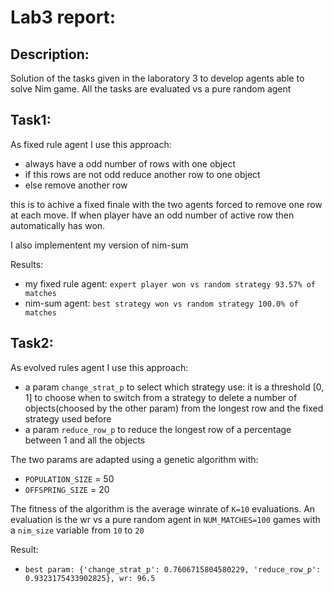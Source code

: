 # Lab3 report:

## Description:
Solution of the tasks given in the laboratory 3 to develop agents able to solve Nim game.
All the tasks are evaluated vs a pure random agent

## Task1:
As fixed rule agent I use this approach:
- always have a odd number of rows with one object
- if this rows are not odd reduce another row to one object
- else remove another row

this is to achive a fixed finale with the two agents forced to remove one row at each move. If when player have an odd number of active row then automatically has won.

I also implementent my version of nim-sum

Results:

- my fixed rule agent: ```expert player won vs random strategy 93.57% of matches```
- nim-sum agent: ```best strategy won vs random strategy 100.0% of matches```

## Task2:

As evolved rules agent I use this approach:
- a param ```change_strat_p``` to select which strategy use: it is a threshold [0, 1] to choose when to switch from a strategy to delete a number of objects(choosed by the other param) from the longest row and the fixed strategy used before
- a param ```reduce_row_p``` to reduce the longest row of a percentage between 1 and all the objects

The two params are adapted using a genetic algorithm with:
- `POPULATION_SIZE` = 50
- `OFFSPRING_SIZE` = 20

The fitness of the algorithm is the average winrate of ```K=10``` evaluations. An evaluation is the wr vs a pure random agent in ```NUM_MATCHES=100``` games with a ```nim_size``` variable from ```10``` to ```20```

Result:
- ```best param: {'change_strat_p': 0.7606715804580229, 'reduce_row_p': 0.9323175433902825}, wr: 96.5```